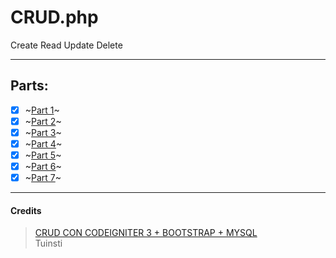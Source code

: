 # CRUD.php
Create Read Update Delete

---
## Parts:
- [x] ~[Part 1](https://youtu.be/-iFMu58OFjg)~
- [x] ~[Part 2](https://youtu.be/gWH_57OC1d8)~
- [x] ~[Part 3](https://youtu.be/SP7kdeLR2vU)~
- [x] ~[Part 4](https://youtu.be/q4_dsWzJBis)~
- [x] ~[Part 5](https://youtu.be/PfJ54-6G7c0)~
- [x] ~[Part 6](https://youtu.be/sJtHWSGqKAM)~
- [x] ~[Part 7](https://youtu.be/xrWj0CRWTWk)~

---
#### Credits
> [CRUD CON CODEIGNITER 3 + BOOTSTRAP + MYSQL](https://www.youtube.com/c/Tuinsti) <br>
> Tuinsti
